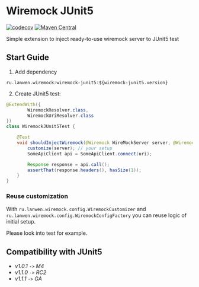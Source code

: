# Wiremock JUnit5

[![codecov](https://codecov.io/gh/lanwen/wiremock-junit5/branch/master/graph/badge.svg)](https://codecov.io/gh/lanwen/wiremock-junit5)
[![Maven Central](https://img.shields.io/maven-central/v/ru.lanwen.wiremock/wiremock-junit5.svg)](https://maven-badges.herokuapp.com/maven-central/ru.lanwen.wiremock/wiremock-junit5)

Simple extension to inject ready-to-use wiremock server to JUnit5 test


## Start Guide

1. Add dependency

```
ru.lanwen.wiremock:wiremock-junit5:${wiremock-junit5.version}
```

2. Create JUnit5 test:

```java
@ExtendWith({
        WiremockResolver.class,
        WiremockUriResolver.class
})
class WiremockJUnit5Test {

    @Test
    void shouldInjectWiremock(@Wiremock WireMockServer server, @WiremockUri String uri) {
        customize(server); // your setup
        SomeApiClient api = SomeApiClient.connect(uri);

        Response response = api.call();
        assertThat(response.headers(), hasSize(1));
    }
}

```

### Reuse customization

With `ru.lanwen.wiremock.config.WiremockCustomizer` and `ru.lanwen.wiremock.config.WiremockConfigFactory`
you can reuse logic of initial setup.

Please look into test for example.

## Compatibility with JUnit5

- *v1.0.1* `->` *M4*
- *v1.1.0* `->` *RC2*
- *v1.1.1* `->` *GA*
